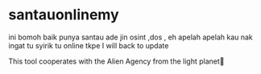 # santauonlinemy
ini bomoh baik punya santau ade jin osint ,dos , eh apelah apelah kau nak ingat tu syirik tu online tkpe 
 I will back to update 

This tool cooperates with the Alien Agency from the light planet📌